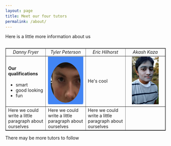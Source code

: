 ```yaml
---
layout: page
title: Meet our four tutors 
permalink: /about/
---
```


Here is a little more information about us

<table>

<table width="100%" border="1" cellpadding="2">
  <tr>
    <td width="25%" align="center"><i>Danny Fryer</i></td>
    <td width="25%" align="center"><i>Tyler Peterson</i></td>
    <td width="25%" align="center"><i>Eric Hilhorst</i></td>
    <td width="25%" align="center"><i>Akash Kaza</i></td>
  </tr>
<!--Second Row-->
<!--Danny's column-->
  <tr>
    <td>
    <h4>Our qualifications</h4>
    <ul>
      <li>smart</li>
      <li>good looking</li>
      <li>fun</li>
    </ul>
    </td>
<!--Tyler's column-->
    <td align="center">
    <img src="https://raw.githubusercontent.com/pepe454/pepe454.github.io/master/Tyler.png" height="150px">
    </td>
<!--Eric's column-->
    <td>
    He's cool
    </td>
<!--Akash's column-->
    <td align="center">
    <img src="https://raw.githubusercontent.com/pepe454/pepe454.github.io/master/File_000.png" height="150px">
    </td>
  </tr>
<!--Third Row--.
<!--Danny's column-->
  <tr>
    <td>
    Here we could write a little paragraph about ourselves
    </td>
    <td>
    Here we could write a little paragraph about ourselves
    </td>
    <td>
    Here we could write a little paragraph about ourselves
    <td>
   
</table>

There may be more tutors to follow



